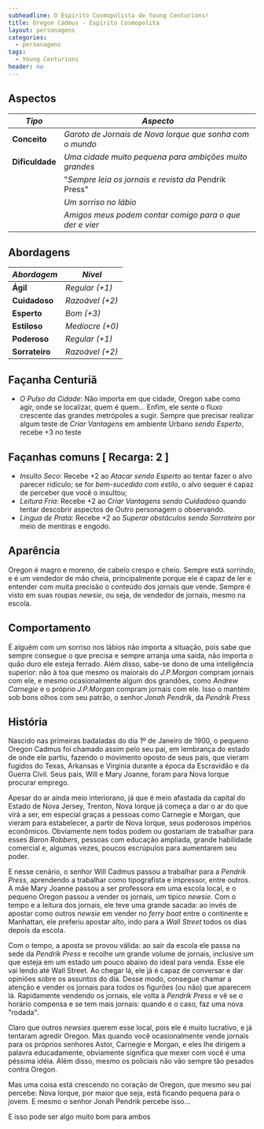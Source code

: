 ```yaml
---
subheadline: O Espírito Cosmopolista de Young Centurions!
title: Oregon Cadmus - Espírito Cosmopolita
layout: personagens
categories:
  - personagens
tags:
  - Young Centurions
header: no
---
```



## Aspectos

| ***Tipo***       | ***Aspecto***                                               |
|------------------|-------------------------------------------------------------|
| __Conceito__     | _Garoto de Jornais de Nova Iorque que sonha com o mundo_    |
| __Dificuldade__  | _Uma cidade muito pequena para ambições muito grandes_      |
|                  | "_Sempre leia os jornais e revista da_ Pendrik Press"     |
|                  | _Um sorriso no lábio_                                       |
|                  | _Amigos meus podem contar comigo para o que der e vier_     |

## Abordagens

| ***Abordagem*** | ***Nível***     |
|-----------------|-----------------|
| __Ágil__        | _Regular (+1)_  |
| __Cuidadoso__   | _Razoável (+2)_ |
| __Esperto__     | _Bom (+3)_      |
| __Estiloso__    | _Medíocre (+0)_ |
| __Poderoso__    | _Regular (+1)_  |
| __Sorrateiro__  | _Razoável (+2)_ |

## Façanha Centuriã

+ _O Pulso da Cidade_: Não importa em que cidade, Oregon sabe como agir, onde se localizar, quem é quem... Enfim, ele sente o fluxo crescente das grandes metrópoles a sugir. Sempre que precisar realizar algum teste de _Criar Vantagens_ em ambiente Urbano _sendo Esperto_, recebe +3 no teste

## Façanhas comuns [ Recarga: 2 ]

- _Insulto Seco_: Recebe +2 ao _Atacar sendo Esperto_ ao tentar fazer o alvo parecer ridículo; se for _bem-sucedido com estilo_, o alvo sequer é capaz de perceber que você o insultou;
- _Leitura Fria:_ Recebe +2 ao _Criar Vantagens sendo Cuidadoso_ quando tentar descobrir aspectos de Outro personagem o observando.
- _Língua de Prata:_ Recebe +2 ao _Superar obstáculos sendo Sorrateiro_ por meio de mentiras e engodo.

## Aparência

Oregon é magro e moreno, de cabelo crespo e cheio. Sempre está sorrindo, e é um vendedor de mão cheia, principalmente porque ele é capaz de ler e entender com muita precisão o conteúdo dos jornais que vende. Sempre é visto em suas roupas _newsie_, ou seja, de vendedor de jornais, mesmo na escola.

## Comportamento

É alguém com um sorriso nos lábios não importa a situação, pois sabe que sempre consegue o que precisa e sempre arranja uma saída, não importa o quão duro ele esteja ferrado. Além disso, sabe-se dono de uma inteligência superior: não à toa que mesmo os maiorais do _J.P.Morgan_ compram jornais com ele, e mesmo ocasionalmente algum dos grandões, como _Andrew Carnegie_ e o próprio _J.P.Morgan_ compram jornais com ele. Isso o mantém sob bons olhos com seu patrão, o senhor _Jonah Pendrik_, da _Pendrik Press_

## História

Nascido nas primeiras badaladas do dia 1º de Janeiro de 1900, o pequeno Oregon Cadmus foi chamado assim pelo seu pai, em lembrança do estado de onde ele partiu, fazendo o movimento oposto de seus pais, que vieram fugidos do Texas, Arkansas e Virginia durante a época da Escravidão e da Guerra Cívil. Seus pais, Will e Mary Joanne, foram para Nova Iorque procurar emprego.

Apesar do ar ainda meio interiorano, já que é meio afastada da capital do Estado de Nova Jersey, Trenton, Nova Iorque já começa a dar o ar do que virá a ser, em especial graças a pessoas como Carnegie e Morgan, que vieram para estabelecer, a partir de Nova Iorque, seus poderosos impérios econômicos. Obviamente nem todos podem ou gostariam de trabalhar para esses _Baron Robbers_, pessoas com educação ampliada, grande habilidade comercial e, algumas vezes, poucos escrúpulos para aumentarem seu poder.

E nesse cenário, o senhor Will Cadmus passou a trabalhar para a _Pendrik Press_, aprendendo a trabalhar como tipografista e impressor, entre outros. A mãe Mary Joanne passou a ser professora em uma escola local, e o pequeno Oregon passou a vender os jornais, um típico _newsie_. Com o tempo e a leitura dos jornais, ele teve uma grande sacada: ao invés de apostar como outros _newsie_ em vender no _ferry boat_ entre o continente e Manhattan, ele preferiu apostar alto, indo para a _Wall Street_ todos os dias depois da escola.

Com o tempo, a aposta se provou válida: ao sair da escola ele passa na sede da _Pendrik Press_ e recolhe um grande volume de jornais, inclusive um que esteja em um estado um pouco abaixo do ideal para venda. Esse ele vai lendo até Wall Street. Ao chegar lá, ele já é capaz de conversar e dar opiniões sobre os assuntos do dia. Desse modo, consegue chamar a atenção e vender os jornais para todos os figurões (ou não) que aparecem lá. Rapidamente vendendo os jornais, ele volta à _Pendrik Press_ e vê se o horário compensa e se tem mais jornais: quando é o caso, faz uma nova "rodada". 

Claro que outros _newsies_ querem esse local, pois ele é muito lucrativo, e já tentaram agredir Oregon. Mas quando você ocasionalmente vende jornais para os próprios senhores Astor, Carnegie e Morgan, e eles lhe dirigem a palavra educadamente, obviamente significa que mexer com você é uma péssima idéia. Além disso, mesmo os policiais não vão sempre tão pesados contra Oregon.

Mas uma coisa está crescendo no coração de Oregon, que mesmo seu pai percebe: Nova Iorque, por maior que seja, está ficando pequena para o jovem. E mesmo o senhor Jonah Pendrik percebe isso...

E isso pode ser algo muito bom para ambos

